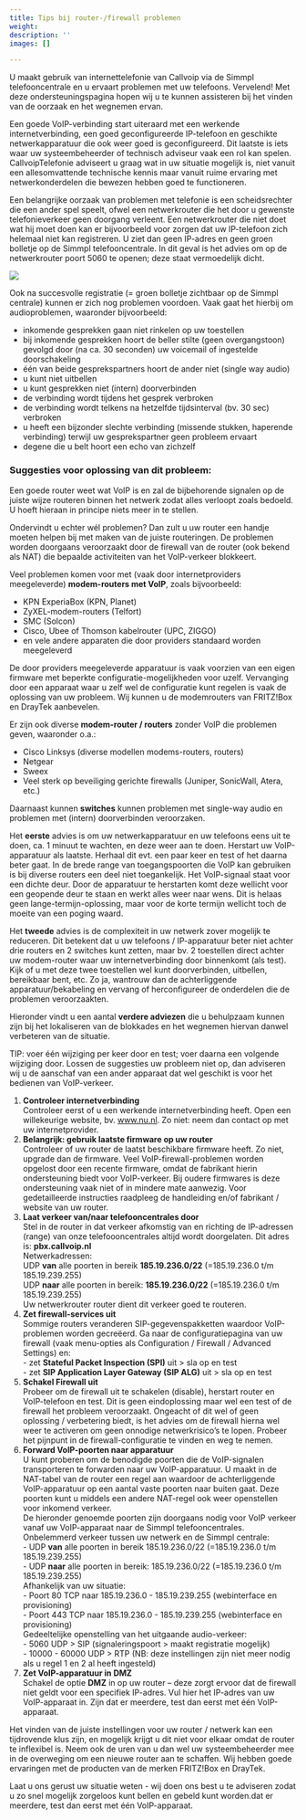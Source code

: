 ```yaml
---
title: Tips bij router-/firewall problemen
weight: 
description: ''
images: []

---
```

U maakt gebruik van internettelefonie van Callvoip via de Simmpl telefooncentrale en u ervaart problemen met uw telefoons. Vervelend! Met deze ondersteuningspagina hopen wij u te kunnen assisteren bij het vinden van de oorzaak en het wegnemen ervan.

Een goede VoIP-verbinding start uiteraard met een werkende internetverbinding, een goed geconfigureerde IP-telefoon en geschikte netwerkapparatuur die ook weer goed is geconfigureerd. Dit laatste is iets waar uw systeembeheerder of technisch adviseur vaak een rol kan spelen. CallvoipTelefonie adviseert u graag wat in uw situatie mogelijk is, niet vanuit een allesomvattende technische kennis maar vanuit ruime ervaring met netwerkonderdelen die bewezen hebben goed te functioneren.

Een belangrijke oorzaak van problemen met telefonie is een scheidsrechter die een ander spel speelt, ofwel een netwerkrouter die het door u gewenste telefonieverkeer geen doorgang verleent. Een netwerkrouter die niet doet wat hij moet doen kan er bijvoorbeeld voor zorgen dat uw IP-telefoon zich helemaal niet kan registreren. U ziet dan geen IP-adres en geen groen bolletje op de Simmpl telefooncentrale. In dit geval is het advies om op de netwerkrouter poort 5060 te openen; deze staat vermoedelijk dicht.

![](https://res.cloudinary.com/callvoip/image/upload/v1564562663/routerissues-1_pivxmg.png)

Ook na succesvolle registratie (= groen bolletje zichtbaar op de Simmpl centrale) kunnen er zich nog problemen voordoen. Vaak gaat het hierbij om audioproblemen, waaronder bijvoorbeeld:

* inkomende gesprekken gaan niet rinkelen op uw toestellen
* bij inkomende gesprekken hoort de beller stilte (geen overgangstoon) gevolgd door (na ca. 30 seconden) uw voicemail of ingestelde doorschakeling
* één van beide gesprekspartners hoort de ander niet (single way audio)
* u kunt niet uitbellen
* u kunt gesprekken niet (intern) doorverbinden
* de verbinding wordt tijdens het gesprek verbroken
* de verbinding wordt telkens na hetzelfde tijdsinterval (bv. 30 sec) verbroken
* u heeft een bijzonder slechte verbinding (missende stukken, haperende verbinding) terwijl uw gesprekspartner geen probleem ervaart
* degene die u belt hoort een echo van zichzelf

<h3>Suggesties voor oplossing van dit probleem:</h3>

Een goede router weet wat VoIP is en zal de bijbehorende signalen op de juiste wijze routeren binnen het netwerk zodat alles verloopt zoals bedoeld. U hoeft hieraan in principe niets meer in te stellen.

Ondervindt u echter wél problemen? Dan zult u uw router een handje moeten helpen bij met maken van de juiste routeringen. De problemen worden doorgaans veroorzaakt door de firewall van de router (ook bekend als NAT) die bepaalde activiteiten van het VoIP-verkeer blokkeert.

Veel problemen komen voor met (vaak door internetproviders meegeleverde) **modem-routers met VoIP**, zoals bijvoorbeeld:

* KPN ExperiaBox (KPN, Planet)
* ZyXEL-modem-routers (Telfort)
* SMC (Solcon)
* Cisco, Ubee of Thomson kabelrouter (UPC, ZIGGO)
* en vele andere apparaten die door providers standaard worden meegeleverd

De door providers meegeleverde apparatuur is vaak voorzien van een eigen firmware met beperkte configuratie-mogelijkheden voor uzelf. Vervanging door een apparaat waar u zelf wel de configuratie kunt regelen is vaak de oplossing van uw probleem. Wij kunnen u de modemrouters van FRITZ!Box en DrayTek aanbevelen.

Er zijn ook diverse **modem-router / routers** zonder VoIP die problemen geven, waaronder o.a.:

* Cisco Linksys (diverse modellen modems-routers, routers)
* Netgear
* Sweex
* Veel sterk op beveiliging gerichte firewalls (Juniper, SonicWall, Atera, etc.)

Daarnaast kunnen **switches** kunnen problemen met single-way audio en problemen met (intern) doorverbinden veroorzaken.

Het **eerste** advies is om uw netwerkapparatuur en uw telefoons eens uit te doen, ca. 1 minuut te wachten, en deze weer aan te doen. Herstart uw VoIP-apparatuur als laatste. Herhaal dit evt. een paar keer en test of het daarna beter gaat. In de brede range van toegangspoorten die VoIP kan gebruiken is bij diverse routers een deel niet toegankelijk. Het VoIP-signaal staat voor een dichte deur. Door de apparatuur te herstarten komt deze wellicht voor een geopende deur te staan en werkt alles weer naar wens. Dit is helaas geen lange-termijn-oplossing, maar voor de korte termijn wellicht toch de moeite van een poging waard.

Het **tweede** advies is de complexiteit in uw netwerk zover mogelijk te reduceren. Dit betekent dat u uw telefoons / IP-apparatuur beter niet achter drie routers en 2 switches kunt zetten, maar bv. 2 toestellen direct achter uw modem-router waar uw internetverbinding door binnenkomt (als test). Kijk of u met deze twee toestellen wel kunt doorverbinden, uitbellen, bereikbaar bent, etc. Zo ja, wantrouw dan de achterliggende apparatuur/bekabeling en vervang of herconfigureer de onderdelen die de problemen veroorzaakten.

Hieronder vindt u een aantal **verdere adviezen** die u behulpzaam kunnen zijn bij het lokaliseren van de blokkades en het wegnemen hiervan danwel verbeteren van de situatie.

TIP: voer één wijziging per keer door en test; voer daarna een volgende wijziging door. Lossen de suggesties uw probleem niet op, dan adviseren wij u de aanschaf van een ander apparaat dat wel geschikt is voor het bedienen van VoIP-verkeer.

1. **Controleer internetverbinding**  
   Controleer eerst of u een werkende internetverbinding heeft. Open een willekeurige website, bv. <a href="https://www.nu.nl" target="_blank">www.nu.nl</a>. Zo niet: neem dan contact op met uw internetprovider.
2. **Belangrijk: gebruik laatste firmware op uw router**  
   Controleer of uw router de laatst beschikbare firmware heeft. Zo niet, upgrade dan de firmware. Veel VoIP-firewall-problemen worden opgelost door een recente firmware, omdat de fabrikant hierin ondersteuning biedt voor VoIP-verkeer. Bij oudere firmwares is deze ondersteuning vaak niet of in mindere mate aanwezig. Voor gedetailleerde instructies raadpleeg de handleiding en/of fabrikant / website van uw router.
3. **Laat verkeer van/naar telefooncentrales door**  
   Stel in de router in dat verkeer afkomstig van en richting de IP-adressen (range) van onze telefoooncentrales altijd wordt doorgelaten. Dit adres is: **pbx.callvoip.nl**  
   Netwerkadressen:  
   UDP **van** alle poorten in bereik **185.19.236.0/22** (=185.19.236.0 t/m 185.19.239.255)  
   UDP **naar** alle poorten in bereik: **185.19.236.0/22** (=185.19.236.0 t/m 185.19.239.255)  
   Uw netwerkrouter router dient dit verkeer goed te routeren.
4. **Zet firewall-services uit**  
   Sommige routers veranderen SIP-gegevenspakketten waardoor VoIP-problemen worden gecreëerd. Ga naar de configuratiepagina van uw firewall (vaak menu-opties als Configuration / Firewall / Advanced Settings) en:  
   \- zet **Stateful Packet Inspection (SPI)** uit > sla op en test  
   \- zet **SIP Application Layer Gateway (SIP ALG)** uit > sla op en test
5. **Schakel Firewall uit**  
   Probeer om de firewall uit te schakelen (disable), herstart router en VoIP-telefoon en test. Dit is geen eindoplossing maar wel een test of de firewall het probleem veroorzaakt. Ongeacht of dit wel of geen oplossing / verbetering biedt, is het advies om de firewall hierna wel weer te activeren om geen onnodige netwerkrisico’s te lopen. Probeer het pijnpunt in de firewall-configuratie te vinden en weg te nemen.
6. **Forward VoIP-poorten naar apparatuur**  
   U kunt proberen om de benodigde poorten die de VoIP-signalen transporteren te forwarden naar uw VoIP-apparatuur. U maakt in de NAT-tabel van de router een regel aan waardoor de achterliggende VoIP-apparatuur op een aantal vaste poorten naar buiten gaat. Deze poorten kunt u middels een andere NAT-regel ook weer openstellen voor inkomend verkeer.  
   De hieronder genoemde poorten zijn doorgaans nodig voor VoIP verkeer vanaf uw VoIP-apparaat naar de Simmpl telefooncentrales.  
   Onbelemmerd verkeer tussen uw netwerk en de Simmpl centrale:  
   \- UDP **van** alle poorten in bereik 185.19.236.0/22 (=185.19.236.0 t/m 185.19.239.255)  
   \- UDP **naar** alle poorten in bereik: 185.19.236.0/22 (=185.19.236.0 t/m 185.19.239.255)  
   Afhankelijk van uw situatie:  
   \- Poort 80 TCP naar 185.19.236.0 - 185.19.239.255 (webinterface en provisioning)  
   \- Poort 443 TCP naar 185.19.236.0 - 185.19.239.255 (webinterface en provisioning)  
   Gedeeltelijke openstelling van het uitgaande audio-verkeer:  
   \- 5060 UDP > SIP (signaleringspoort > maakt registratie mogelijk)  
   \- 10000 - 60000 UDP > RTP (NB: deze instellingen zijn niet meer nodig als u regel 1 en 2 al heeft ingesteld)
7. **Zet VoIP-apparatuur in DMZ**  
   Schakel de optie **DMZ** in op uw router – deze zorgt ervoor dat de firewall niet geldt voor een specifiek IP-adres. Vul hier het IP-adres van uw VoIP-apparaat in. Zijn dat er meerdere, test dan eerst met één VoIP-apparaat.

Het vinden van de juiste instellingen voor uw router / netwerk kan een tijdrovende klus zijn, en mogelijk krijgt u dit niet voor elkaar omdat de router te inflexibel is. Neem ook de uren van u dan wel uw systeembeheerder mee in de overweging om een nieuwe router aan te schaffen. Wij hebben goede ervaringen met de producten van de merken FRITZ!Box en DrayTek.

Laat u ons gerust uw situatie weten - wij doen ons best u te adviseren zodat u zo snel mogelijk zorgeloos kunt bellen en gebeld kunt worden.dat er meerdere, test dan eerst met één VoIP-apparaat.